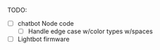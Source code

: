 TODO:

- [ ] chatbot Node code
  - [ ] Handle edge case w/color types w/spaces
- [ ] Lightbot firmware
